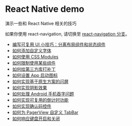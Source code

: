 # React Native demo

演示一些和 React Native 相关的技巧

如果你使用 react-navigation, 请切换至 [react-navigation 分支](https://github.com/listenzz/RNDemo/tree/react-navigation)。

- [编写可复用 UI 小技巧：分离布局组件和状态组件](https://todoit.tech/layout-and-state.html)
- [如何添加自定义字体](https://todoit.tech/custom-font.html)
- [如何使用 CSS Modules](https://todoit.tech/css-module.html)
- [如何限制使用某些组件](https://todoit.tech/no-restricted-imports.html)
- [如何给第三方库打补丁](https://todoit.tech/patch-package.html)
- [如何设置 App 启动图标](https://todoit.tech/launcher-icon.html)
- [如何实现基于原生方案的闪屏](https://todoit.tech/splash-screen.html)
- [如何实现阴影效果](https://todoit.tech/shadow-box.html)
- [如何处理 Android 手机吞字问题](https://todoit.tech/incomplete-text.html)
- [如何实现可复用的倒计时功能](https://todoit.tech/countdown.html)
- [如何实现确认码控件](https://todoit.tech/confirmation-code.html)
- [如何为 PagerView 自定义 TabBar](https://todoit.tech/tabbar.html)
- [如何响应键盘开启和关闭](https://todoit.tech/keyboard-chat.html)
